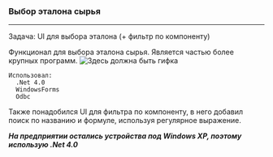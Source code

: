 ### Выбор эталона сырья
---

Задача: UI для выбора эталона (+ фильтр по компоненту)

Функционал для выбора эталона сырья. Является частью более крупных программ.
![Здесь должна быть гифка](../../Resources/rowVolume_c.gif)

```
Использовал:
  .Net 4.0
  WindowsForms
  Odbc
```


Также понадобился UI для фильтра по компоненту,
в него добавил поиск по названию и формуле, используя регулярное выражение.

***На предприятии остались устройства под Windows XP, поэтому использую .Net 4.0***
